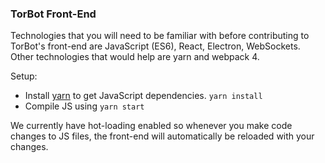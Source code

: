 ### TorBot Front-End

Technologies that you will need to be familiar with before contributing to TorBot's front-end are JavaScript (ES6), React, Electron, WebSockets. Other technologies that would help are yarn and webpack 4. 

Setup:
  - Install [yarn](https://yarnpkg.com/en/) to get JavaScript dependencies. `yarn install`
  - Compile JS using `yarn start`

We currently have hot-loading enabled so whenever you make code changes to JS files, the front-end will automatically be reloaded with your changes. 
